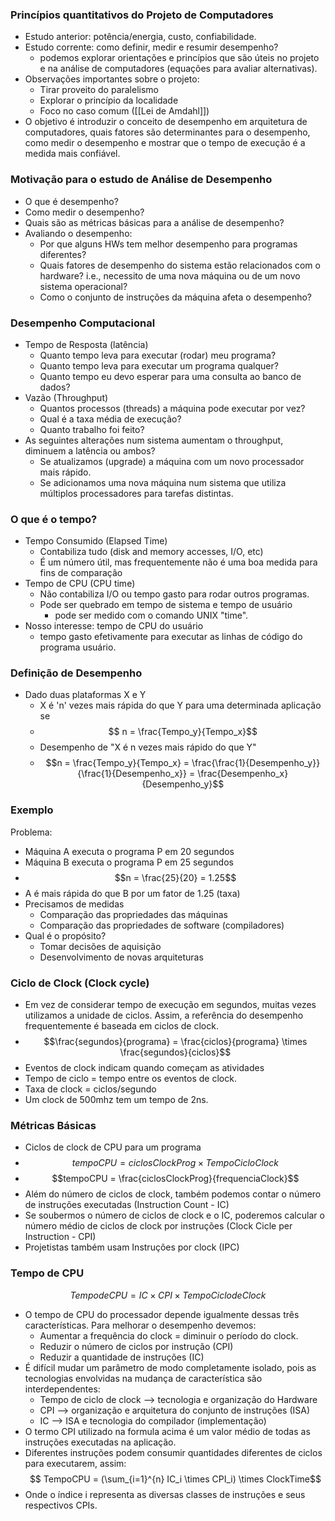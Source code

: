 ### Princípios quantitativos do Projeto de Computadores
- Estudo anterior: potência/energia, custo, confiabilidade.
- Estudo corrente: como definir, medir e resumir desempenho?
	- podemos explorar orientações e princípios que são úteis no projeto e na análise de computadores (equações para avaliar alternativas).
- Observações importantes sobre o projeto:
	- Tirar proveito do paralelismo
	- Explorar o princípio da localidade
	- Foco no caso comum ([[Lei de Amdahl]])
- O objetivo é introduzir o conceito de desempenho em arquitetura de computadores, quais fatores são determinantes para o desempenho, como medir o desempenho e mostrar que o tempo de execução é a medida mais confiável.

### Motivação para o estudo de Análise de Desempenho
- O que é desempenho?
- Como medir o desempenho?
- Quais são as métricas básicas para a análise de desempenho?
- Avaliando o desempenho:
	- Por que alguns HWs tem melhor desempenho para programas diferentes?
	- Quais fatores de desempenho do sistema estão relacionados com o hardware? i.e., necessito de uma nova máquina ou de um novo sistema operacional?
	- Como o conjunto de instruções da máquina afeta o desempenho?

### Desempenho Computacional
- Tempo de Resposta (latência)
	- Quanto tempo leva para executar (rodar) meu programa?
	- Quanto tempo leva para executar um programa qualquer?
	- Quanto tempo eu devo esperar para uma consulta ao banco de dados?
- Vazão (Throughput)
	- Quantos processos (threads) a máquina pode executar por vez?
	- Qual é a taxa média de execução?
	- Quanto trabalho foi feito?
- As seguintes alterações num sistema aumentam o throughput, diminuem a latência ou ambos?
	- Se atualizamos (upgrade) a máquina com um novo processador mais rápido.
	- Se adicionamos uma nova máquina num sistema que utiliza múltiplos processadores para tarefas distintas.

### O que é o tempo?
- Tempo Consumido (Elapsed Time)
	- Contabiliza tudo (disk and memory accesses, I/O, etc)
	- É um número útil, mas frequentemente não é uma boa medida para fins de comparação
- Tempo de CPU (CPU time)
	- Não contabiliza I/O ou tempo gasto para rodar outros programas.
	- Pode ser quebrado em tempo de sistema e tempo de usuário
		- pode ser medido com o comando UNIX "time".
- Nosso interesse: tempo de CPU do usuário
	- tempo gasto efetivamente para executar as linhas de código do programa usuário.

### Definição de Desempenho
- Dado duas plataformas X e Y
	- X é 'n' vezes mais rápida do que Y para uma determinada aplicação se
	- $$ n = \frac{Tempo_y}{Tempo_x}$$
	- Desempenho de "X é n vezes mais rápido do que Y"
	- $$n = \frac{Tempo_y}{Tempo_x} = \frac{\frac{1}{Desempenho_y}}{\frac{1}{Desempenho_x}} = \frac{Desempenho_x}{Desempenho_y}$$

### Exemplo

Problema:

- Máquina A executa o programa P em 20 segundos
- Máquina B executa o programa P em 25 segundos
- $$n = \frac{25}{20} = 1.25$$
- A é mais rápida do que B por um fator de 1.25 (taxa)
- Precisamos de medidas
	- Comparação das propriedades das máquinas
	- Comparação das propriedades de software (compiladores)
- Qual é o propósito?
	- Tomar decisões de aquisição
	- Desenvolvimento de novas arquiteturas

### Ciclo de Clock (Clock cycle)
- Em vez de considerar tempo de execução em segundos, muitas vezes utilizamos a unidade de ciclos. Assim, a referência do desempenho frequentemente é baseada em ciclos de clock.
- $$\frac{segundos}{programa} = \frac{ciclos}{programa} \times \frac{segundos}{ciclos}$$
- Eventos de clock indicam quando começam as atividades
- Tempo de ciclo = tempo entre os eventos de clock.
- Taxa de clock = ciclos/segundo
- Um clock de 500mhz tem um tempo de 2ns.

### Métricas Básicas
- Ciclos de clock de CPU para um programa
- $$tempoCPU = ciclosClockProg \times TempoCicloClock$$
- $$tempoCPU = \frac{ciclosClockProg}{frequenciaClock}$$
- Além do número de ciclos de clock, também podemos contar o número de instruções executadas (Instruction Count - IC)
- Se soubermos o número de ciclos de clock e o IC, poderemos calcular o número médio de ciclos de clock por instruções (Clock Cicle per Instruction - CPI)
- Projetistas também usam Instruções por clock (IPC)

### Tempo de CPU

$$ Tempo de CPU = IC \times CPI \times TempoCiclo de Clock$$
- O tempo de CPU do processador depende igualmente dessas três características. Para melhorar o desempenho devemos:
	- Aumentar a frequência do clock = diminuir o período do clock.
	- Reduzir o número de ciclos por instrução (CPI)
	- Reduzir a quantidade de instruções (IC)
- É difícil mudar um parâmetro de modo completamente isolado, pois as tecnologias envolvidas na mudança de característica são interdependentes:
	- Tempo de ciclo de clock ⟶ tecnologia e organização do Hardware
	- CPI ⟶ organização e arquitetura do conjunto de instruções (ISA)
	- IC ⟶ ISA e tecnologia do compilador (implementação)
- O termo CPI utilizado na formula acima é um valor médio de todas as instruções executadas na aplicação.
- Diferentes instruções podem consumir quantidades diferentes de ciclos para executarem, assim: $$ TempoCPU = (\sum_{i=1}^{n} IC_i \times CPI_i) \times ClockTime$$
- Onde o índice i representa as diversas classes de instruções e seus respectivos CPIs.